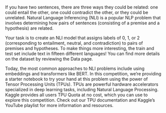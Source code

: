 If you have two sentences, there are three ways they could be related: one could entail the other, one could contradict the other, or they could be unrelated. Natural Language Inferencing (NLI) is a popular NLP problem that involves determining how pairs of sentences (consisting of a premise and a hypothesis) are related.

Your task is to create an NLI model that assigns labels of 0, 1, or 2 (corresponding to entailment, neutral, and contradiction) to pairs of premises and hypotheses. To make things more interesting, the train and test set include text in fifteen different languages! You can find more details on the dataset by reviewing the Data page.

Today, the most common approaches to NLI problems include using embeddings and transformers like BERT. In this competition, we’re providing a starter notebook to try your hand at this problem using the power of Tensor Processing Units (TPUs). TPUs are powerful hardware accelerators specialized in deep learning tasks, including Natural Language Processing. Kaggle provides all users TPU Quota at no cost, which you can use to explore this competition. Check out our TPU documentation and Kaggle’s YouTube playlist for more information and resources.
